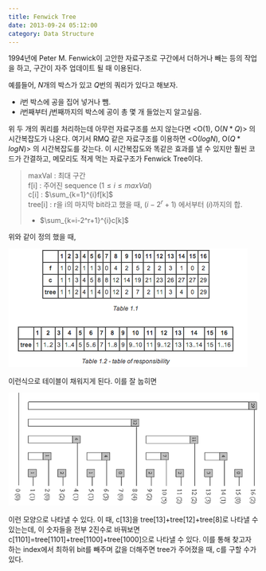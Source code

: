```yaml
---
title: Fenwick Tree
date: 2013-09-24 05:12:00
category: Data Structure
---
```


1994년에 Peter M. Fenwick이 고안한 자료구조로 구간에서 더하거나 빼는 등의 작업을 하고, 구간이 자주 업데이트 될 때 이용된다.

예를들어, $N$개의 박스가 있고 $Q$번의 쿼리가 있다고 해보자.
* $i$번 박스에 공을 집어 넣거나 뺌.
* $i$번째부터 $j$번째까지의 박스에 공이 총 몇 개 들었는지 알고싶음.

위 두 개의 쿼리를 처리하는데 아무런 자료구조를 쓰지 않는다면 <O(1), O($N*Q$)> 의 시간복잡도가 나온다. 여기서 RMQ 같은 자료구조를 이용하면 <O($log N$), O($Q * log N$)> 의 시간복잡도를 갖는다. 이 시간복잡도와 똑같은 효과를 낼 수 있지만 훨씬 코드가 간결하고, 메모리도 적게 먹는 자료구조가 Fenwick Tree이다.

>maxVal : 최대 구간<br>
f[i] : 주어진 sequence $(1\leq{}i\leq{}maxVal)$<br>
c[i] : $\sum_{k=1}^{i}f[k]$<br>
tree[i] : r을 i의 마지막 bit라고 했을 때, $(i-2^r+1)$ 에서부터 $(i)$까지의 합.
>* $\sum_{k=i-2^r+1}^{i}c[k]$

위와 같이 정의 했을 때,

![fenwick1](../images/fenwick1.png)

이런식으로 테이블이 채워지게 된다. 이를 잘 눕히면

![fenwick2](../images/fenwick2.png)

이런 모양으로 나타낼 수 있다. 이 때, c[13]을 tree[13]+tree[12]+tree[8]로 나타낼 수 있는는데, 이 숫자들을 전부 2진수로 바꿔보면 c[1101]=tree[1101]+tree[1100]+tree[1000]으로 나타낼 수 있다. 이를 통해 찾고자 하는 index에서 최하위 bit를 빼주며 값을 더해주면 tree가 주어졌을 때, c를 구할 수가 있다.
